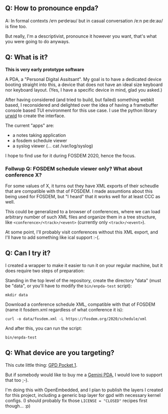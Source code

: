 ## Q: How to pronounce enpda?

A: In formal contexts /eᶦn peᶦdeᶦaʊ/ but in casual conversation
/eːn peːdeːaʊ/ is fine too.

But really, I'm a descriptivist, pronounce it however you want,
that's what you were going to do anyways.

## Q: What is it?

**This is very early prototype software**

A PDA, a "Personal Digital Assitsant". My goal is to have a
dedicated device booting straight into this, a device that does
not have an ideal size keyboard nor keyboard layout. (Yes, I have
a specific device in mind, glad you asked.)

After having considered (and tried to build, but failed)
something webkit based, I reconsidered and delighted over the
idea of having a framebuffer console based TUI environment for
this use case. I use the python library [urwid](urwid) to create
the interface.

The current "apps" are:

 * a notes taking application
 * a fosdem schedule viewer
 * a syslog viewer (... cat /var/log/syslog)

I hope to find use for it during FOSDEM 2020, hence the focus.

### Follwup Q: FOSDEM schedule viewer only? What about conference X?

For some values of X, it turns out they have XML exports of their
scheudle that are compatible with that of FOSDEM. I made
assumtions about this being used for FOSDEM, but "I heard" that
it works well for at least CCC as well.

This could be generalized to a browser of conferences, where we
can load arbitrary number of such XML files and organize them in
a tree structure, like `<conference>/<track>/<event>` (currently
only `<track>/<event>`).

At some point, I'll probably visit conferences without this XML
export, and I'll have to add something like ical support :-(.

## Q: Can I try it?

I created a wrapper to make it easier to run it on your regular
machine, but it does require two steps of preparation:

Standing in the top level of the repository, create the directory
"data" (must be "data", or you'll have to modify the
`bin/enpda-test` script):

```
mkdir data
```

Download a conference schedule XML, compatible with that of
FOSDEM (name it fosdem.xml regardless of what conference it is):

```
curl -o data/fosdem.xml -L https://fosdem.org/2020/schedule/xml
```

And after this, you can run the script:

```
bin/enpda-test
```

## Q: What device are you targeting?

This cute little thing: [GPD Pocket 1][gpd-pocket-1].

But if somebody would like to buy me a [Gemini PDA][gemini], I
would love to support that too ;-).

I'm doing this with OpenEmbedded, and I plan to publish the
layers I created for this project, including a generic bsp layer
for gpd with necessary kernel configs. (I should probably fix
those `LICENSE = "CLOSED"` recipes first though... :p)

[gpd-pocket-1]: https://www.gpd.hk/gpdpocket/
[gemini]: https://store.planetcom.co.uk/collections/devices/products/gemini-pda-1?variant=6331545616411
[urwid]: http://urwid.org/
